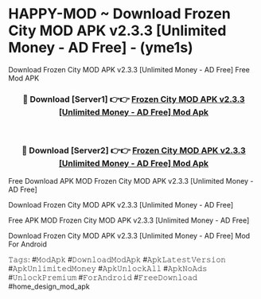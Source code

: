 # HAPPY-MOD ~ Download Frozen City MOD APK v2.3.3 [Unlimited Money - AD Free] - (yme1s)
Download Frozen City MOD APK v2.3.3 [Unlimited Money - AD Free] Free Mod APK

<div align="center">
<h3>🔴 Download [Server1] 👉👉 <a href="https://apk-comot.site?title=Frozen_City_MOD_APK_v2.3.3_[Unlimited_Money_-_AD_Free]">Frozen City MOD APK v2.3.3 [Unlimited Money - AD Free] Mod Apk</a></h3><br>

<h3>🔴 Download [Server2] 👉👉 <a href="https://apk-comot.site?title=Frozen_City_MOD_APK_v2.3.3_[Unlimited_Money_-_AD_Free]">Frozen City MOD APK v2.3.3 [Unlimited Money - AD Free] Mod Apk</a></h3>
</div>


Free Download APK MOD Frozen City MOD APK v2.3.3 [Unlimited Money - AD Free]

Download Frozen City MOD APK v2.3.3 [Unlimited Money - AD Free] 

Free APK MOD Frozen City MOD APK v2.3.3 [Unlimited Money - AD Free] 

Download Frozen City MOD APK v2.3.3 [Unlimited Money - AD Free] Mod For Android

𝚃𝚊𝚐𝚜: #𝙼𝚘𝚍𝙰𝚙𝚔 #𝙳𝚘𝚠𝚗𝚕𝚘𝚊𝚍𝙼𝚘𝚍𝙰𝚙𝚔 #𝙰𝚙𝚔𝙻𝚊𝚝𝚎𝚜𝚝𝚅𝚎𝚛𝚜𝚒𝚘𝚗 #𝙰𝚙𝚔𝚄𝚗𝚕𝚒𝚖𝚒𝚝𝚎𝚍𝙼𝚘𝚗𝚎𝚢 #𝙰𝚙𝚔𝚄𝚗𝚕𝚘𝚌𝚔𝙰𝚕𝚕 #𝙰𝚙𝚔𝙽𝚘𝙰𝚍𝚜 #𝚄𝚗𝚕𝚘𝚌𝚔𝙿𝚛𝚎𝚖𝚒𝚞𝚖 #𝙵𝚘𝚛𝙰𝚗𝚍𝚛𝚘𝚒𝚍 #𝙵𝚛𝚎𝚎𝙳𝚘𝚠𝚗𝚕𝚘𝚊𝚍 #home_design_mod_apk